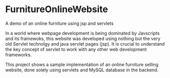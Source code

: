 # FurnitureOnlineWebsite

A demo of an online furniture using jsp and servlets

In a world where webpage development is being dominated by Javscripts and its framewoks, this website was developed using nothing but
the very old Servlet technolgy and java servlet pages (jsp). It is crucial to understand the key concept of servlet to work with any other
web development frameworks.

This project shows a sample implementation of an online furniture selling website, done solely using servlets and MySQL 
database in the backend.
